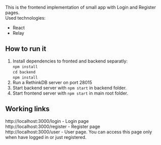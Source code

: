 This is the frontend implementation of small app with Login and Register pages.<br>
Used technologies:
* React
* Relay

## How to run it

1. Install dependencies to fronted and backend separatly:<br>
`npm install`<br>
`cd backend`<br>
`npm install`<br>
2. Run a RethinkDB server on port 28015
3. Start backend server with `npm start` in backend folder.
4. Start frontend server with `npm start` in main root folder.<br>

## Working links
http://localhost:3000/login - Login page<br>
http://localhost:3000/register - Register page<br>
http://localhost:3000/user - User page. You can access this page only when have logged in or just registered.<br>
